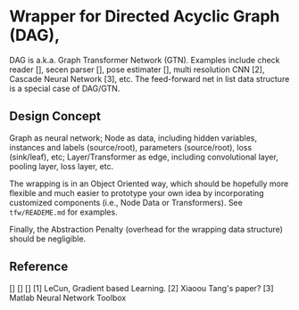 # Wrapper for Directed Acyclic Graph (DAG), 

DAG is a.k.a. Graph Transformer Network (GTN). Examples include check 
reader [], secen parser [], pose estimater [], multi resolution CNN [2], 
Cascade Neural Network [3], etc. The feed-forward net in list data structure 
is a special case of DAG/GTN.

## Design Concept
Graph as neural network; Node as data, including hidden variables, 
instances and labels (source/root), parameters (source/root), loss 
(sink/leaf), etc; Layer/Transformer as edge, including convolutional layer, 
pooling layer, loss layer, etc. 

The wrapping is in an Object Oriented way, which should be hopefully more 
flexible and much easier to prototype your own idea by incorporating 
customized components (i.e., Node Data or Transformers). See `tfw/READEME.md` 
for examples.

Finally, the Abstraction Penalty (overhead for the wrapping data structure) should 
be negligible.

## Reference
[]
[]
[]
[1] LeCun, Gradient based Learning.
[2] Xiaoou Tang's paper?
[3] Matlab Neural Network Toolbox